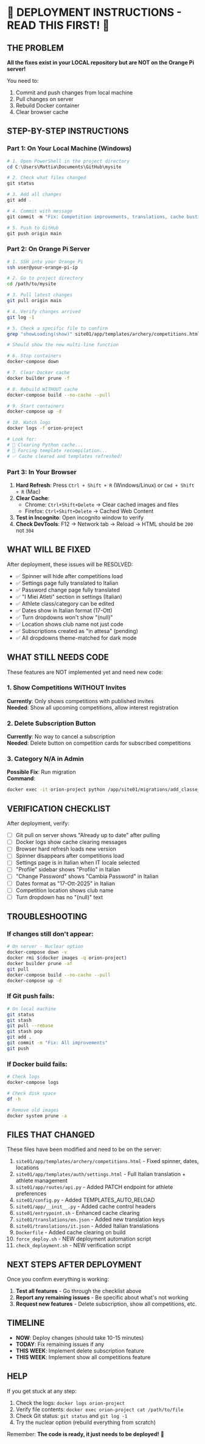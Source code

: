 # 🚨 DEPLOYMENT INSTRUCTIONS - READ THIS FIRST! 🚨

## THE PROBLEM

**All the fixes exist in your LOCAL repository but are NOT on the Orange Pi server!**

You need to:
1. Commit and push changes from local machine
2. Pull changes on server  
3. Rebuild Docker container
4. Clear browser cache

## STEP-BY-STEP INSTRUCTIONS

### Part 1: On Your Local Machine (Windows)

```powershell
# 1. Open PowerShell in the project directory
cd C:\Users\Mattia\Documents\GitHub\mysite

# 2. Check what files changed
git status

# 3. Add all changes
git add .

# 4. Commit with message
git commit -m "Fix: Competition improvements, translations, cache busting"

# 5. Push to GitHub
git push origin main
```

### Part 2: On Orange Pi Server

```bash
# 1. SSH into your Orange Pi
ssh user@your-orange-pi-ip

# 2. Go to project directory
cd /path/to/mysite

# 3. Pull latest changes
git pull origin main

# 4. Verify changes arrived
git log -1

# 5. Check a specific file to confirm
grep "showLoading(show)" site01/app/templates/archery/competitions.html

# Should show the new multi-line function

# 6. Stop containers
docker-compose down

# 7. Clear Docker cache
docker builder prune -f

# 8. Rebuild WITHOUT cache
docker-compose build --no-cache --pull

# 9. Start containers
docker-compose up -d

# 10. Watch logs
docker logs -f orion-project

# Look for:
# 🧹 Clearing Python cache...
# 🔄 Forcing template recompilation...
# ✅ Cache cleared and templates refreshed!
```

### Part 3: In Your Browser

1. **Hard Refresh**: Press `Ctrl + Shift + R` (Windows/Linux) or `Cmd + Shift + R` (Mac)
2. **Clear Cache**: 
   - Chrome: `Ctrl+Shift+Delete` → Clear cached images and files
   - Firefox: `Ctrl+Shift+Delete` → Cached Web Content
3. **Test in Incognito**: Open incognito window to verify
4. **Check DevTools**: F12 → Network tab → Reload → HTML should be `200` not `304`

## WHAT WILL BE FIXED

After deployment, these issues will be RESOLVED:

- ✅ Spinner will hide after competitions load
- ✅ Settings page fully translated to Italian
- ✅ Password change page fully translated
- ✅ "I Miei Atleti" section in settings (Italian)
- ✅ Athlete class/category can be edited
- ✅ Dates show in Italian format (17-Ott)
- ✅ Turn dropdowns won't show "(null)"
- ✅ Location shows club name not just code
- ✅ Subscriptions created as "in attesa" (pending)
- ✅ All dropdowns theme-matched for dark mode

## WHAT STILL NEEDS CODE

These features are NOT implemented yet and need new code:

### 1. Show Competitions WITHOUT Invites
**Currently**: Only shows competitions with published invites  
**Needed**: Show all upcoming competitions, allow interest registration

### 2. Delete Subscription Button
**Currently**: No way to cancel a subscription  
**Needed**: Delete button on competition cards for subscribed competitions

### 3. Category N/A in Admin
**Possible Fix**: Run migration  
**Command**: 
```bash
docker exec -it orion-project python /app/site01/migrations/add_classe_field.py
```

## VERIFICATION CHECKLIST

After deployment, verify:

- [ ] Git pull on server shows "Already up to date" after pulling
- [ ] Docker logs show cache clearing messages
- [ ] Browser hard refresh loads new version
- [ ] Spinner disappears after competitions load
- [ ] Settings page is in Italian when IT locale selected
- [ ] "Profile" sidebar shows "Profilo" in Italian
- [ ] "Change Password" shows "Cambia Password" in Italian
- [ ] Dates format as "17-Ott-2025" in Italian
- [ ] Competition location shows club name
- [ ] Turn dropdown has no "(null)" text

##  TROUBLESHOOTING

### If changes still don't appear:

```bash
# On server - Nuclear option
docker-compose down -v
docker rmi $(docker images -q orion-project)
docker builder prune -af
git pull
docker-compose build --no-cache --pull
docker-compose up -d
```

### If Git push fails:

```bash
# On local machine
git status
git stash
git pull --rebase
git stash pop
git add .
git commit -m "Fix: All improvements"
git push
```

### If Docker build fails:

```bash
# Check logs
docker-compose logs

# Check disk space
df -h

# Remove old images
docker system prune -a
```

## FILES THAT CHANGED

These files have been modified and need to be on the server:

1. `site01/app/templates/archery/competitions.html` - Fixed spinner, dates, locations
2. `site01/app/templates/auth/settings.html` - Full Italian translation + athlete management
3. `site01/app/routes/api.py` - Added PATCH endpoint for athlete preferences  
4. `site01/config.py` - Added TEMPLATES_AUTO_RELOAD
5. `site01/app/__init__.py` - Added cache control headers
6. `site01/entrypoint.sh` - Enhanced cache clearing
7. `site01/translations/en.json` - Added new translation keys
8. `site01/translations/it.json` - Added Italian translations
9. `Dockerfile` - Added cache clearing on build
10. `force_deploy.sh` - NEW deployment automation script
11. `check_deployment.sh` - NEW verification script

## NEXT STEPS AFTER DEPLOYMENT

Once you confirm everything is working:

1. **Test all features** - Go through the checklist above
2. **Report any remaining issues** - Be specific about what's not working
3. **Request new features** - Delete subscription, show all competitions, etc.

## TIMELINE

- **NOW**: Deploy changes (should take 10-15 minutes)
- **TODAY**: Fix remaining issues if any
- **THIS WEEK**: Implement delete subscription feature
- **THIS WEEK**: Implement show all competitions feature

## HELP

If you get stuck at any step:
1. Check the logs: `docker logs orion-project`
2. Verify file contents: `docker exec orion-project cat /path/to/file`
3. Check Git status: `git status` and `git log -1`
4. Try the nuclear option (rebuild everything from scratch)

Remember: **The code is ready, it just needs to be deployed!** 🚀

